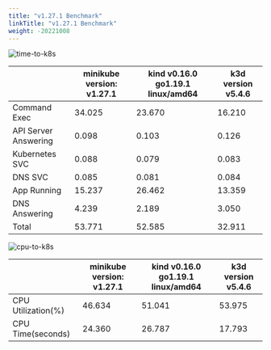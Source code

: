 ```yaml
---
title: "v1.27.1 Benchmark"
linkTitle: "v1.27.1 Benchmark"
weight: -20221008
---
```


![time-to-k8s](/images/benchmarks/timeToK8s/v1.27.1-time.png)

|                      | minikube version: v1.27.1 | kind v0.16.0 go1.19.1 linux/amd64 | k3d version v5.4.6 |
|----------------------|---------------------------|-----------------------------------|--------------------|
| Command Exec         |                    34.025 |                            23.670 |             16.210 |
| API Server Answering |                     0.098 |                             0.103 |              0.126 |
| Kubernetes SVC       |                     0.088 |                             0.079 |              0.083 |
| DNS SVC              |                     0.085 |                             0.081 |              0.084 |
| App Running          |                    15.237 |                            26.462 |             13.359 |
| DNS Answering        |                     4.239 |                             2.189 |              3.050 |
| Total                |                    53.771 |                            52.585 |             32.911 |



![cpu-to-k8s](/images/benchmarks/timeToK8s/v1.27.1-cpu.png)

|                    | minikube version: v1.27.1 | kind v0.16.0 go1.19.1 linux/amd64 | k3d version v5.4.6 |
|--------------------|---------------------------|-----------------------------------|--------------------|
| CPU Utilization(%) |                    46.634 |                            51.041 |             53.975 |
| CPU Time(seconds)  |                    24.360 |                            26.787 |             17.793 |

